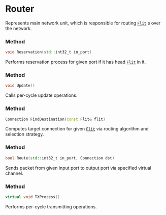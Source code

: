 # Router

Represents main network unit, which is responsible for routing 
[```Flit```](/developer_manual/class_description/data/flit.md) s over the network.

### Method
```c++
void Reservation(std::int32_t in_port)
```
Performs reservation process for given port if it has head 
[```Flit```](/developer_manual/class_description/data/flit.md)  in it.

### Method
```c++
void Update()
```
Calls per-cycle update operations.

### Method
```c++
Connection FindDestination(const Flit& flit)
```
Computes target connection for given 
[```Flit```](/developer_manual/class_description/data/flit.md) 
via routing algorithm and selection strategy.

### Method
```c++
bool Route(std::int32_t in_port, Connection dst)
```
Sends packet from given input port to output port via specified virtual channel.

### Method
```c++
virtual void TXProcess()
```
Performs per-cycle transmitting operations.
